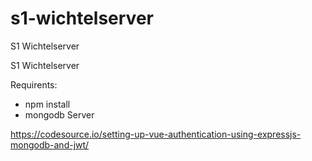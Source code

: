 # s1-wichtelserver
S1 Wichtelserver

S1 Wichtelserver 


Requirents:

- npm install
- mongodb Server


https://codesource.io/setting-up-vue-authentication-using-expressjs-mongodb-and-jwt/

